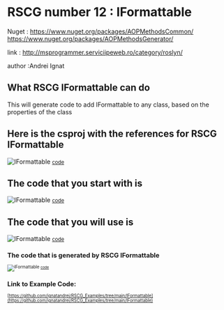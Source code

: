 
# RSCG number 12 : IFormattable

Nuget :
    https://www.nuget.org/packages/AOPMethodsCommon/
    https://www.nuget.org/packages/AOPMethodsGenerator/


link : http://msprogrammer.serviciipeweb.ro/category/roslyn/ 


author :Andrei Ignat


## What RSCG IFormattable can do

This will generate code to add IFormattable to any class, based on the properties of the class

## Here is the csproj with the references for RSCG IFormattable

![IFormattable](http://ignatandrei.github.io/RSCG_Examples/images/IFormattable/The.csproj.png)
<small>
[code](http://ignatandrei.github.io/RSCG_Examples/images/IFormattable/The.csproj)
</small>


## The code that you start with is 


![IFormattable](http://ignatandrei.github.io/RSCG_Examples/images/IFormattable/ExistingCode.cs.png)
<small>
[code](http://ignatandrei.github.io/RSCG_Examples/images/IFormattable/ExistingCode.cs)
</small>

## The code that you will use is

![IFormattable](http://ignatandrei.github.io/RSCG_Examples/images/IFormattable/Usage.cs.png)
<small>
[code](http://ignatandrei.github.io/RSCG_Examples/images/IFormattable/Usage.cs)
<small>


## The code that is generated by RSCG IFormattable

![IFormattable](http://ignatandrei.github.io/RSCG_Examples/images/IFormattable/GeneratedCode.cs.png)
<small>
[code](http://ignatandrei.github.io/RSCG_Examples/images/IFormattable/GeneratedCode.cs)
</small>


## Link to Example Code: 
[https://github.com/ignatandrei/RSCG_Examples/tree/main/IFormattable](https://github.com/ignatandrei/RSCG_Examples/tree/main/IFormattable)


